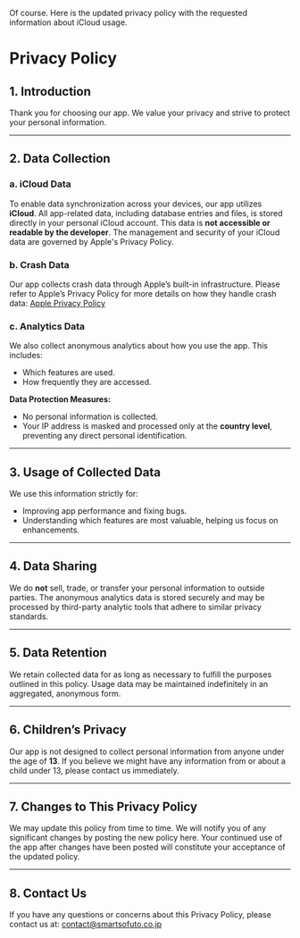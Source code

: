 Of course. Here is the updated privacy policy with the requested information about iCloud usage.

# Privacy Policy

## 1. Introduction
Thank you for choosing our app. We value your privacy and strive to protect your personal information.

***

## 2. Data Collection

### a. iCloud Data
To enable data synchronization across your devices, our app utilizes **iCloud**. All app-related data, including database entries and files, is stored directly in your personal iCloud account. This data is **not accessible or readable by the developer**. The management and security of your iCloud data are governed by Apple's Privacy Policy.

### b. Crash Data
Our app collects crash data through Apple’s built-in infrastructure. Please refer to Apple’s Privacy Policy for more details on how they handle crash data:
[Apple Privacy Policy](https://www.apple.com/legal/privacy/)

### c. Analytics Data
We also collect anonymous analytics about how you use the app. This includes:
- Which features are used.
- How frequently they are accessed.

**Data Protection Measures:**
- No personal information is collected.
- Your IP address is masked and processed only at the **country level**, preventing any direct personal identification.

***

## 3. Usage of Collected Data
We use this information strictly for:
- Improving app performance and fixing bugs.
- Understanding which features are most valuable, helping us focus on enhancements.

***

## 4. Data Sharing
We do **not** sell, trade, or transfer your personal information to outside parties. The anonymous analytics data is stored securely and may be processed by third-party analytic tools that adhere to similar privacy standards.

***

## 5. Data Retention
We retain collected data for as long as necessary to fulfill the purposes outlined in this policy. Usage data may be maintained indefinitely in an aggregated, anonymous form.

***

## 6. Children’s Privacy
Our app is not designed to collect personal information from anyone under the age of **13**. If you believe we might have any information from or about a child under 13, please contact us immediately.

***

## 7. Changes to This Privacy Policy
We may update this policy from time to time. We will notify you of any significant changes by posting the new policy here. Your continued use of the app after changes have been posted will constitute your acceptance of the updated policy.

***

## 8. Contact Us
If you have any questions or concerns about this Privacy Policy, please contact us at:
contact@smartsofuto.co.jp
